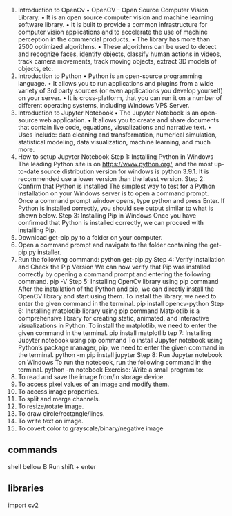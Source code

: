 1. Introduction to OpenCv
• OpenCV - Open Source Computer Vision Library.
• It is an open source computer vision and machine learning software library.
• It is built to provide a common infrastructure for computer vision applications and to 
accelerate the use of machine perception in the commercial products.
• The library has more than 2500 optimized algorithms.
• These algorithms can be used to detect and recognize faces, identify objects, classify 
human actions in videos, track camera movements, track moving objects, extract 3D 
models of objects, etc.
2. Introduction to Python
• Python is an open-source programming language.
• It allows you to run applications and plugins from a wide variety of 3rd party sources (or 
even applications you develop yourself) on your server. 
• It is cross-platform, that you can run it on a number of different operating systems, 
including Windows VPS Server.
3. Introduction to Jupyter Notebook
• The Jupyter Notebook is an open-source web application.
• It allows you to create and share documents that contain live code, equations, 
visualizations and narrative text. 
• Uses include: data cleaning and transformation, numerical simulation, statistical 
modeling, data visualization, machine learning, and much more.
4. How to setup Jupyter Notebook
Step 1: Installing Python in Windows
The leading Python site is on https://www.python.org/, and the most up-to-date source 
distribution version for windows is python 3.9.1. It is recommended use a lower version than the 
latest version.
Step 2: Confirm that Python is installed
The simplest way to test for a Python installation on your Windows server is to open a command 
prompt. Once a command prompt window opens, type python and press Enter. If Python is 
installed correctly, you should see output similar to what is shown below.
Step 3: Installing Pip in Windows
Once you have confirmed that Python is installed correctly, we can proceed with installing Pip.
1. Download get-pip.py to a folder on your computer.
2. Open a command prompt and navigate to the folder containing the get-pip.py installer.
3. Run the following command:
python get-pip.py
Step 4: Verify Installation and Check the Pip Version
We can now verify that Pip was installed correctly by opening a command prompt and entering 
the following command.
pip -V
Step 5: Installing OpenCv library using pip command
After the installation of the Python and pip, we can directly install the OpenCV library and start 
using them. To install the library, we need to enter the given command in the terminal.
pip install opencv-python
Step 6: Installing matplotlib library using pip command
Matplotlib is a comprehensive library for creating static, animated, and interactive visualizations 
in Python. To install the matplotlib, we need to enter the given command in the terminal.
pip install matplotlib
tep 7: Installing Jupyter notebook using pip command
To install Jupyter notebook using Python’s package manager, pip, we need to enter the given 
command in the terminal.
python -m pip install jupyter
Step 8: Run Jupyter notebook on Windows
To run the notebook, run the following command in the terminal.
python -m notebook
Exercise: Write a small program to:
1. To read and save the image from/in storage device.
2. To access pixel values of an image and modify them.
3. To access image properties.
4. To split and merge channels.
5. To resize/rotate image.
6. To draw circle/rectangle/lines.
7. To write text on image.
8. To covert color to grayscale/binary/negative image



## commands 
shell bellow B
Run shift + enter

## libraries
import cv2